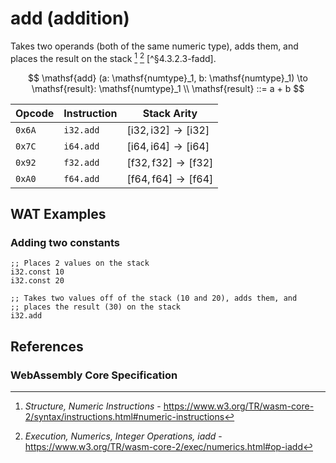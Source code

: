 
# add (addition)

Takes two operands (both of the same numeric type), adds them, and places the result on the stack [^§2.4.1] [^§4.3.2.3-iadd] [^§4.3.2.3-fadd].

$$
\mathsf{add} (a: \mathsf{numtype}_1, b: \mathsf{numtype}_1) \to \mathsf{result}: \mathsf{numtype}_1
\\
\mathsf{result} ::= a + b
$$



| Opcode | Instruction | Stack Arity |
|--------|-------------|-------------|
| `0x6A` | `i32.add`   | $[ \mathsf{i32}, \mathsf{i32} ] \to [ \mathsf{i32} ]$ |
| `0x7C` | `i64.add`   | $[ \mathsf{i64}, \mathsf{i64} ] \to [ \mathsf{i64} ]$ |
| `0x92` | `f32.add`   | $[ \mathsf{f32}, \mathsf{f32} ] \to [ \mathsf{f32} ]$ |
| `0xA0` | `f64.add`   | $[ \mathsf{f64}, \mathsf{f64} ] \to [ \mathsf{f64} ]$ |



## WAT Examples

### Adding two constants

```wasm
;; Places 2 values on the stack
i32.const 10
i32.const 20

;; Takes two values off of the stack (10 and 20), adds them, and
;; places the result (30) on the stack
i32.add
```



## References

### WebAssembly Core Specification

[^§2.4.1]: _Structure, Numeric Instructions_ - <https://www.w3.org/TR/wasm-core-2/syntax/instructions.html#numeric-instructions>
[^§4.3.2.3-iadd]: _Execution, Numerics, Integer Operations, iadd_ - <https://www.w3.org/TR/wasm-core-2/exec/numerics.html#op-iadd>
[^§4.3.3.3-fadd]: _Execution, Numerics, Floating-Point Operations, fadd_ - <https://www.w3.org/TR/wasm-core-2/exec/numerics.html#op-fadd>

